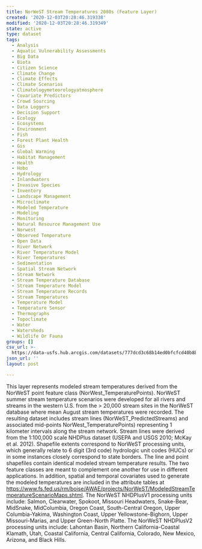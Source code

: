 ```yaml
---
title: NorWeST Stream Temperatures 2080s (Feature Layer)
created: '2020-12-03T20:28:46.319338'
modified: '2020-12-03T20:28:46.319349'
state: active
type: dataset
tags:
  - Analysis
  - Aquatic Vulnerability Assessments
  - Big Data
  - Biota
  - Citizen Science
  - Climate Change
  - Climate Effects
  - Climate Scenarios
  - Climatologymeteorologyatmosphere
  - Covariate Predictors
  - Crowd Sourcing
  - Data Loggers
  - Decision Support
  - Ecology
  - Ecosystems
  - Environment
  - Fish
  - Forest Plant Health
  - Gis
  - Global Warming
  - Habitat Management
  - Health
  - Hobo
  - Hydrology
  - Inlandwaters
  - Invasive Species
  - Inventory
  - Landscape Management
  - Microclimate
  - Modeled Temperature
  - Modeling
  - Monitoring
  - Natural Resource Management Use
  - Norwest
  - Observed Temperature
  - Open Data
  - River Network
  - River Temperature Model
  - River Temperatures
  - Sedimentation
  - Spatial Stream Network
  - Stream Network
  - Stream Temperature Database
  - Stream Temperature Model
  - Stream Temperature Records
  - Stream Temperatures
  - Temperature Model
  - Temperature Sensor
  - Thermographs
  - Topoclimate
  - Water
  - Watersheds
  - Wildlife Or Fauna
groups: []
csv_url: >-
  https://data-usfs.hub.arcgis.com/datasets/777dcd3c68b14ed0bfcfcd40b8b09029_0.csv?outSR=%7B%22latestWkid%22%3A4269%2C%22wkid%22%3A4269%7D
json_url: ''
layout: post

---
```

This layer represents modeled stream temperatures derived from the 
NorWeST point feature class (NorWest_TemperaturePoints). NorWeST summer 
stream temperature scenarios were developed for all rivers and streams 
in the western U.S. from the &gt; 20,000 stream sites in the NorWeST 
database where mean August stream temperatures were recorded. The 
resulting dataset includes stream lines (NorWeST_PredictedStreams) and 
associated mid-points NorWest_TemperaturePoints) representing 1 
kilometer intervals along the stream network. Stream lines were derived 
from the 1:100,000 scale NHDPlus dataset (USEPA and USGS 2010; McKay et 
al. 2012). Shapefile extents correspond to NorWeST processing units, 
which generally relate to 6 digit (3rd code) hydrologic unit codes 
(HUCs) or in some instances closely correspond to state borders. The 
line and point shapefiles contain identical modeled stream temperature 
results. The two feature classes are meant to complement one another for
 use in different applications. In addition, spatial and temporal 
covariates used to generate the modeled temperatures are included in the
 attribute tables at 
https://www.fs.fed.us/rm/boise/AWAE/projects/NorWeST/ModeledStreamTemperatureScenarioMaps.shtml.
 The NorWeST NHDPlusV1 processing units include: Salmon, Clearwater, 
Spokoot, Missouri Headwaters, Snake-Bear, MidSnake, MidColumbia, Oregon 
Coast, South-Central Oregon, Upper Columbia-Yakima, Washington Coast, 
Upper Yellowstone-Bighorn, Upper Missouri-Marias, and Upper Green-North 
Platte. The NorWeST NHDPlusV2 processing units include: Lahontan Basin, 
Northern California-Coastal Klamath, Utah, Coastal California, Central 
California, Colorado, New Mexico, Arizona, and Black Hills.
